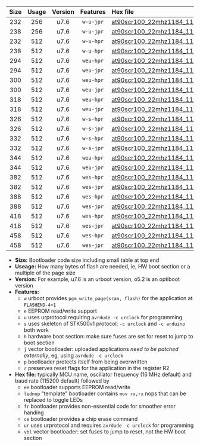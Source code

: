 |Size|Usage|Version|Features|Hex file|
|:-:|:-:|:-:|:-:|:--|
|232|256|u7.6|`w-u-jpr`|[at90scr100_22mhz1184_115200bps_ur_vbl.hex](https://raw.githubusercontent.com/stefanrueger/urboot/main//at90scr100_22mhz1184_115200bps_ur_vbl.hex)|
|238|256|u7.6|`w-u-jpr`|[at90scr100_22mhz1184_115200bps_lednop_ur_vbl.hex](https://raw.githubusercontent.com/stefanrueger/urboot/main//at90scr100_22mhz1184_115200bps_lednop_ur_vbl.hex)|
|232|512|u7.6|`w-u-hpr`|[at90scr100_22mhz1184_115200bps_ur.hex](https://raw.githubusercontent.com/stefanrueger/urboot/main//at90scr100_22mhz1184_115200bps_ur.hex)|
|238|512|u7.6|`w-u-hpr`|[at90scr100_22mhz1184_115200bps_lednop_ur.hex](https://raw.githubusercontent.com/stefanrueger/urboot/main//at90scr100_22mhz1184_115200bps_lednop_ur.hex)|
|294|512|u7.6|`weu-hpr`|[at90scr100_22mhz1184_115200bps_ee_ur.hex](https://raw.githubusercontent.com/stefanrueger/urboot/main//at90scr100_22mhz1184_115200bps_ee_ur.hex)|
|294|512|u7.6|`weu-jpr`|[at90scr100_22mhz1184_115200bps_ee_ur_vbl.hex](https://raw.githubusercontent.com/stefanrueger/urboot/main//at90scr100_22mhz1184_115200bps_ee_ur_vbl.hex)|
|300|512|u7.6|`weu-hpr`|[at90scr100_22mhz1184_115200bps_ee_lednop_ur.hex](https://raw.githubusercontent.com/stefanrueger/urboot/main//at90scr100_22mhz1184_115200bps_ee_lednop_ur.hex)|
|300|512|u7.6|`weu-jpr`|[at90scr100_22mhz1184_115200bps_ee_lednop_ur_vbl.hex](https://raw.githubusercontent.com/stefanrueger/urboot/main//at90scr100_22mhz1184_115200bps_ee_lednop_ur_vbl.hex)|
|318|512|u7.6|`weu-hpr`|[at90scr100_22mhz1184_115200bps_ee_lednop_fr_ur.hex](https://raw.githubusercontent.com/stefanrueger/urboot/main//at90scr100_22mhz1184_115200bps_ee_lednop_fr_ur.hex)|
|318|512|u7.6|`weu-jpr`|[at90scr100_22mhz1184_115200bps_ee_lednop_fr_ur_vbl.hex](https://raw.githubusercontent.com/stefanrueger/urboot/main//at90scr100_22mhz1184_115200bps_ee_lednop_fr_ur_vbl.hex)|
|326|512|u7.6|`w-s-hpr`|[at90scr100_22mhz1184_115200bps.hex](https://raw.githubusercontent.com/stefanrueger/urboot/main//at90scr100_22mhz1184_115200bps.hex)|
|326|512|u7.6|`w-s-jpr`|[at90scr100_22mhz1184_115200bps_vbl.hex](https://raw.githubusercontent.com/stefanrueger/urboot/main//at90scr100_22mhz1184_115200bps_vbl.hex)|
|332|512|u7.6|`w-s-hpr`|[at90scr100_22mhz1184_115200bps_lednop.hex](https://raw.githubusercontent.com/stefanrueger/urboot/main//at90scr100_22mhz1184_115200bps_lednop.hex)|
|332|512|u7.6|`w-s-jpr`|[at90scr100_22mhz1184_115200bps_lednop_vbl.hex](https://raw.githubusercontent.com/stefanrueger/urboot/main//at90scr100_22mhz1184_115200bps_lednop_vbl.hex)|
|344|512|u7.6|`weu-hpr`|[at90scr100_22mhz1184_115200bps_ee_lednop_fr_ce_ur.hex](https://raw.githubusercontent.com/stefanrueger/urboot/main//at90scr100_22mhz1184_115200bps_ee_lednop_fr_ce_ur.hex)|
|344|512|u7.6|`weu-jpr`|[at90scr100_22mhz1184_115200bps_ee_lednop_fr_ce_ur_vbl.hex](https://raw.githubusercontent.com/stefanrueger/urboot/main//at90scr100_22mhz1184_115200bps_ee_lednop_fr_ce_ur_vbl.hex)|
|382|512|u7.6|`wes-hpr`|[at90scr100_22mhz1184_115200bps_ee.hex](https://raw.githubusercontent.com/stefanrueger/urboot/main//at90scr100_22mhz1184_115200bps_ee.hex)|
|382|512|u7.6|`wes-jpr`|[at90scr100_22mhz1184_115200bps_ee_vbl.hex](https://raw.githubusercontent.com/stefanrueger/urboot/main//at90scr100_22mhz1184_115200bps_ee_vbl.hex)|
|388|512|u7.6|`wes-hpr`|[at90scr100_22mhz1184_115200bps_ee_lednop.hex](https://raw.githubusercontent.com/stefanrueger/urboot/main//at90scr100_22mhz1184_115200bps_ee_lednop.hex)|
|388|512|u7.6|`wes-jpr`|[at90scr100_22mhz1184_115200bps_ee_lednop_vbl.hex](https://raw.githubusercontent.com/stefanrueger/urboot/main//at90scr100_22mhz1184_115200bps_ee_lednop_vbl.hex)|
|418|512|u7.6|`wes-hpr`|[at90scr100_22mhz1184_115200bps_ee_lednop_fr.hex](https://raw.githubusercontent.com/stefanrueger/urboot/main//at90scr100_22mhz1184_115200bps_ee_lednop_fr.hex)|
|418|512|u7.6|`wes-jpr`|[at90scr100_22mhz1184_115200bps_ee_lednop_fr_vbl.hex](https://raw.githubusercontent.com/stefanrueger/urboot/main//at90scr100_22mhz1184_115200bps_ee_lednop_fr_vbl.hex)|
|458|512|u7.6|`wes-hpr`|[at90scr100_22mhz1184_115200bps_ee_lednop_fr_ce.hex](https://raw.githubusercontent.com/stefanrueger/urboot/main//at90scr100_22mhz1184_115200bps_ee_lednop_fr_ce.hex)|
|458|512|u7.6|`wes-jpr`|[at90scr100_22mhz1184_115200bps_ee_lednop_fr_ce_vbl.hex](https://raw.githubusercontent.com/stefanrueger/urboot/main//at90scr100_22mhz1184_115200bps_ee_lednop_fr_ce_vbl.hex)|

- **Size:** Bootloader code size including small table at top end
- **Useage:** How many bytes of flash are needed, ie, HW boot section or a multiple of the page size
- **Version:** For example, u7.6 is an urboot version, o5.2 is an optiboot version
- **Features:**
  + `w` urboot provides `pgm_write_page(sram, flash)` for the application at `FLASHEND-4+1`
  + `e` EEPROM read/write support
  + `u` uses urprotocol requiring `avrdude -c urclock` for programming
  + `s` uses skeleton of STK500v1 protocol; `-c urclock` and `-c arduino` both work
  + `h` hardware boot section: make sure fuses are set for reset to jump to boot section
  + `j` vector bootloader: uploaded applications *need to be patched externally*, eg, using `avrdude -c urclock`
  + `p` bootloader protects itself from being overwritten
  + `r` preserves reset flags for the application in the register R2
- **Hex file:** typically MCU name, oscillator frequency (16 MHz default) and baud rate (115200 default) followed by
  + `ee` bootloader supports EEPROM read/write
  + `lednop` "template" bootloader contains `mov rx,rx` nops that can be replaced to toggle LEDs
  + `fr` bootloader provides non-essential code for smoother error handing
  + `ce` bootloader provides a chip erase command
  + `ur` uses urprotocol and requires `avrdude -c urclock` for programming
  + `vbl` vector bootloader: set fuses to jump to reset, not the HW boot section
